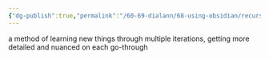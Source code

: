 ```yaml
---
{"dg-publish":true,"permalink":"/60-69-dialann/68-using-obsidian/recursive-learning/","title":"recursive learning","noteIcon":"","created":"2023-07-01","updated":"2023-07-27T21:23:47.312-04:00"}
---
```


a method of learning new things through multiple iterations, getting more detailed and nuanced on each go-through